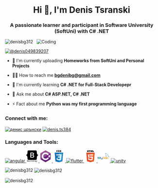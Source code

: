<h1 align="center">Hi 👋, I'm Denis Tsranski</h1>
<h3 align="center">A passionate learner and participant in Software University (SoftUni) with C# .NET</h3>
<img align="right" alt="Coding" width="400" src="https://cdn.dribbble.com/users/1162077/screenshots/3848914/programmer.gif">

<p align="left"> <img src="https://komarev.com/ghpvc/?username=denisbg312&label=Profile%20views&color=0e75b6&style=flat" alt="denisbg312" /> </p>

<p align="left"> <a href="https://twitter.com/@denis049839207" target="blank"><img src="https://img.shields.io/twitter/follow/@denis049839207?logo=twitter&style=for-the-badge" alt="@denis049839207" /></a> </p>

- 🔭 I'm currently uploading **Homeworks from SoftUni and Personal Projects**

- 👨‍💻 How to reach me **bgdenibg@gmail.com**

- 📖 I'm currently learning **C# .NET for Full-Stack Developepr**

- 💬 Ask me about **C# ASP.NET, C# .NET**

- ⚡ Fact about me **Python was my first programming language**

<h3 align="left">Connect with me:</h3>
<p align="left">
<a href="https://fb.com/денис црънски" target="blank"><img align="center" src="https://raw.githubusercontent.com/rahuldkjain/github-profile-readme-generator/master/src/images/icons/Social/facebook.svg" alt="денис црънски" height="30" width="40" /></a>
<a href="https://instagram.com/denis.ts384" target="blank"><img align="center" src="https://raw.githubusercontent.com/rahuldkjain/github-profile-readme-generator/master/src/images/icons/Social/instagram.svg" alt="denis.ts384" height="30" width="40" /></a>
</p>

<h3 align="left">Languages and Tools:</h3>
<p align="left"> <a href="https://angular.io" target="_blank" rel="noreferrer"> <img src="https://angular.io/assets/images/logos/angular/angular.svg" alt="angular" width="40" height="40"/> </a> <a href="https://getbootstrap.com" target="_blank" rel="noreferrer"> <img src="https://raw.githubusercontent.com/devicons/devicon/master/icons/bootstrap/bootstrap-plain-wordmark.svg" alt="bootstrap" width="40" height="40"/> </a> <a href="https://www.w3schools.com/cs/" target="_blank" rel="noreferrer"> <img src="https://raw.githubusercontent.com/devicons/devicon/master/icons/csharp/csharp-original.svg" alt="csharp" width="40" height="40"/> </a> <a href="https://www.w3schools.com/css/" target="_blank" rel="noreferrer"> <img src="https://raw.githubusercontent.com/devicons/devicon/master/icons/css3/css3-original-wordmark.svg" alt="css3" width="40" height="40"/> </a> <a href="https://flutter.dev" target="_blank" rel="noreferrer"> <img src="https://www.vectorlogo.zone/logos/flutterio/flutterio-icon.svg" alt="flutter" width="40" height="40"/> </a> <a href="https://www.w3.org/html/" target="_blank" rel="noreferrer"> <img src="https://raw.githubusercontent.com/devicons/devicon/master/icons/html5/html5-original-wordmark.svg" alt="html5" width="40" height="40"/> </a> <a href="https://www.mysql.com/" target="_blank" rel="noreferrer"> <img src="https://raw.githubusercontent.com/devicons/devicon/master/icons/mysql/mysql-original-wordmark.svg" alt="mysql" width="40" height="40"/> </a> <a href="https://unity.com/" target="_blank" rel="noreferrer"> <img src="https://www.vectorlogo.zone/logos/unity3d/unity3d-icon.svg" alt="unity" width="40" height="40"/> </a> </p>

<p><img align="left" src="https://github-readme-stats.vercel.app/api/top-langs?username=denisbg312&show_icons=true&locale=en&layout=compact" alt="denisbg312" /></p>

<p>&nbsp;<img align="center" src="https://github-readme-stats.vercel.app/api?username=denisbg312&show_icons=true&locale=en" alt="denisbg312" /></p>

<p><img align="center" src="https://github-readme-streak-stats.herokuapp.com/?user=denisbg312&" alt="denisbg312" /></p>
